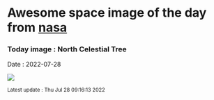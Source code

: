 
# Awesome space image of the day from [nasa](https://api.nasa.gov/)

### Today image : North Celestial Tree

Date : 2022-07-28


![](https://apod.nasa.gov/apod/image/2207/AncientTreeNCP_Dai1024.jpg)

<small>Latest update : Thu Jul 28 09:16:13 2022</small>


